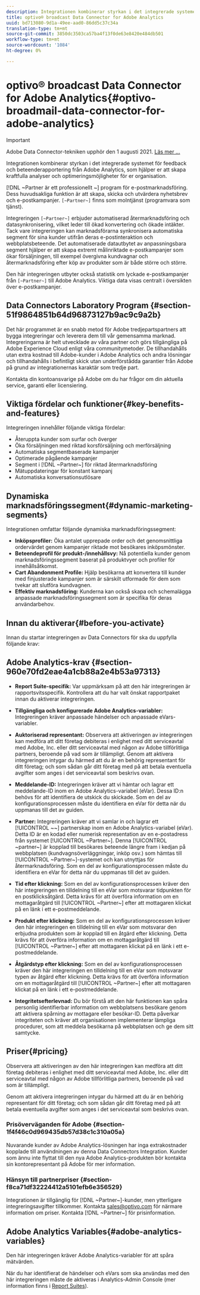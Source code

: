 ```yaml
---
description: Integrationen kombinerar styrkan i det integrerade systemet för feedback och beteenderapportering från Adobe Analytics, som hjälper er att skapa kraftfulla analyser och optimeringsmöjligheter för er organisation.
title: optivo® broadcast Data Connector for Adobe Analytics
uuid: bd713080-9d1a-49ee-aad0-86dd5c37c34a
translation-type: tm+mt
source-git-commit: 3850dc3503ca57ba4f13f0de63e8420e484db501
workflow-type: tm+mt
source-wordcount: '1084'
ht-degree: 0%

---
```



# optivo® broadcast Data Connector for Adobe Analytics{#optivo-broadmail-data-connector-for-adobe-analytics}

>[!IMPORTANT]
>
>Adobe Data Connector-tekniken upphör den 1 augusti 2021. [Läs mer …](/help/import/data-connectors/data-connectors-eol.md)

Integrationen kombinerar styrkan i det integrerade systemet för feedback och beteenderapportering från Adobe Analytics, som hjälper er att skapa kraftfulla analyser och optimeringsmöjligheter för er organisation.

[!DNL ~Partner är ett professionellt ~] program för e-postmarknadsföring. Dess huvudsakliga funktion är att skapa, skicka och utvärdera nyhetsbrev och e-postkampanjer. `[~Partner~]` finns som molntjänst (programvara som tjänst).

Integreringen `[~Partner~]` erbjuder automatiserad återmarknadsföring och datasynkronisering, vilket leder till ökad konvertering och ökade intäkter. Tack vare integreringen kan marknadsförarna synkronisera automatiska segment för sina kunder utifrån deras e-postinteraktion och webbplatsbeteende. Det automatiserade datautbytet av anpassningsbara segment hjälper er att skapa extremt målinriktade e-postkampanjer som ökar försäljningen, till exempel övergivna kundvagnar och återmarknadsföring efter köp av produkter som är både större och större.

Den här integreringen utbyter också statistik om lyckade e-postkampanjer från `[~Partner~]` till Adobe Analytics. Viktiga data visas centralt i översikten över e-postkampanjer.

## Data Connectors Laboratory Program {#section-51f9864851b64d96873127b9ac9c9a2b}

Det här programmet är en snabb metod för Adobe tredjepartspartners att bygga integreringar och leverera dem till vår gemensamma marknad. Integreringarna är helt utvecklade av våra partner och görs tillgängliga på Adobe Experience Cloud enligt våra communitymetoder. De tillhandahålls utan extra kostnad till Adobe-kunder i Adobe Analytics och andra lösningar och tillhandahålls i befintligt skick utan underförstådda garantier från Adobe på grund av integrationernas karaktär som tredje part.

Kontakta din kontoansvarige på Adobe om du har frågor om din aktuella service, garanti eller licensiering.

## Viktiga fördelar och funktioner{#key-benefits-and-features}

Integreringen innehåller följande viktiga fördelar:

* Återuppta kunder som surfar och överger
* Öka försäljningen med riktad korsförsäljning och merförsäljning
* Automatiska segmentbaserade kampanjer
* Optimerade pågående kampanjer
* Segment i [!DNL ~Partner~] för riktad återmarknadsföring
* Mätuppdateringar för konstant kampanj
* Automatiska konversationsutlösare

## Dynamiska marknadsföringssegment{#dynamic-marketing-segments}

Integrationen omfattar följande dynamiska marknadsföringssegment:

* **Inköpsprofiler:** Öka antalet upprepade order och det genomsnittliga ordervärdet genom kampanjer riktade mot besökares inköpsmönster.
* **Beteendeprofil för produkt-/innehållsvy:** Nå potentiella kunder genom marknadsföringssegment baserat på produktvyer och profiler för innehållsåtkomst.
* **Cart Abandonment Profile:** Hjälp besökarna att konvertera till kunder med finjusterade kampanjer som är särskilt utformade för dem som tvekar att slutföra kundvagnen.
* **Effektiv marknadsföring:** Kunderna kan också skapa och schemalägga anpassade marknadsföringssegment som är specifika för deras användarbehov.

## Innan du aktiverar{#before-you-activate}

Innan du startar integreringen av Data Connectors för ska du uppfylla följande krav:

## Adobe Analytics-krav {#section-960e70fd2eae4a1cb88a2e4b53a97313}

* **Report Suite-specifik:** Var uppmärksam på att den här integreringen är rapportsvitsspecifik. Kontrollera att du har valt önskat rapportpaket innan du aktiverar integreringen.
* **Tillgängliga och konfigurerade Adobe Analytics-variabler:** Integreringen kräver anpassade händelser och anpassade eVars-variabler.

* **Auktoriserad representant:** Observera att aktiveringen av integreringen kan medföra att ditt företag debiteras i enlighet med ditt serviceavtal med Adobe, Inc. eller ditt serviceavtal med någon av Adobe tillförlitliga partners, beroende på vad som är tillämpligt. Genom att aktivera integreringen intygar du härmed att du är en behörig representant för ditt företag; och som sådan går ditt företag med på att betala eventuella avgifter som anges i det serviceavtal som beskrivs ovan.
* **Meddelande-ID:** Integreringen kräver att vi hämtar och lagrar ett meddelande-ID inom en Adobe Analytics-variabel (eVar). Dessa ID:n behövs för att identifiera de utskick du skickade. Som en del av konfigurationsprocessen måste du identifiera en eVar för detta när du uppmanas till det av guiden.
* **Partner:** Integreringen kräver att vi samlar in och lagrar ett  [!UICONTROL ~~] partnerskap inom en Adobe Analytics-variabel (eVar). Detta ID är en kodad eller numerisk representation av en e-postadress från systemet [!UICONTROL ~Partner~]. Denna [!UICONTROL ~partner~] är kopplad till besökares beteende längre fram i kedjan på webbplatsen (kundvagnsöverläggningar, inköp osv.) som hämtas till [!UICONTROL ~Partner~]-systemet och kan utnyttjas för återmarknadsföring. Som en del av konfigurationsprocessen måste du identifiera en eVar för detta när du uppmanas till det av guiden.
* **Tid efter klickning:** Som en del av konfigurationsprocessen kräver den här integreringen en tilldelning till en eVar som motsvarar tidpunkten för en postklicksåtgärd. Detta krävs för att överföra information om en mottagaråtgärd till [!UICONTROL ~Partner~] efter att mottagaren klickat på en länk i ett e-postmeddelande.

* **Produkt efter klickning:** Som en del av konfigurationsprocessen kräver den här integreringen en tilldelning till en eVar som motsvarar den erbjudna produkten som är kopplad till en åtgärd efter klickning. Detta krävs för att överföra information om en mottagaråtgärd till [!UICONTROL ~Partner~] efter att mottagaren klickat på en länk i ett e-postmeddelande.

* **Åtgärdstyp efter klickning:** Som en del av konfigurationsprocessen kräver den här integreringen en tilldelning till en eVar som motsvarar typen av åtgärd efter klickning. Detta krävs för att överföra information om en mottagaråtgärd till [!UICONTROL ~Partner~] efter att mottagaren klickat på en länk i ett e-postmeddelande.

* **Integritetsefterlevnad:** Du bör förstå att den här funktionen kan spåra personlig identifierbar information om webbplatsens besökare genom att aktivera spårning av mottagare eller besökar-ID. Detta påverkar integriteten och kräver att organisationen implementerar lämpliga procedurer, som att meddela besökarna på webbplatsen och ge dem sitt samtycke.

## Priser{#pricing}

Observera att aktiveringen av den här integreringen kan medföra att ditt företag debiteras i enlighet med ditt serviceavtal med Adobe, Inc. eller ditt serviceavtal med någon av Adobe tillförlitliga partners, beroende på vad som är tillämpligt.

Genom att aktivera integreringen intygar du härmed att du är en behörig representant för ditt företag; och som sådan går ditt företag med på att betala eventuella avgifter som anges i det serviceavtal som beskrivs ovan.

### Prisöverväganden för Adobe {#section-1f4f46c0d969435db57d38c1c310a05a}

Nuvarande kunder av Adobe Analytics-lösningen har inga extrakostnader kopplade till användningen av denna Data Connectors Integration. Kunder som ännu inte flyttat till den nya Adobe Analytics-produkten bör kontakta sin kontorepresentant på Adobe för mer information.

### Hänsyn till partnerpriser {#section-f8ca71df32224412a5101efb6e356529}

Integrationen är tillgänglig för [!DNL ~Partner~]-kunder, men ytterligare integreringsavgifter tillkommer. Kontakta sales@optivo.com för närmare information om priser. Kontakta [!DNL ~Partner~] för prisinformation.

## Adobe Analytics Variables{#adobe-analytics-variables}

Den här integreringen kräver Adobe Analytics-variabler för att spåra mätvärden.

När du har identifierat de händelser och eVars som ska användas med den här integreringen måste de aktiveras i Analytics-Admin Console (mer information finns i [Report Suites](https://docs.adobe.com/content/help/en/analytics/admin/manage-report-suites/report-suites-admin.html)).
